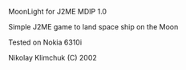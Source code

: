 MoonLight for J2ME MDIP 1.0

Simple J2ME game to land space ship on the Moon

Tested on Nokia 6310i

Nikolay Klimchuk (C) 2002
